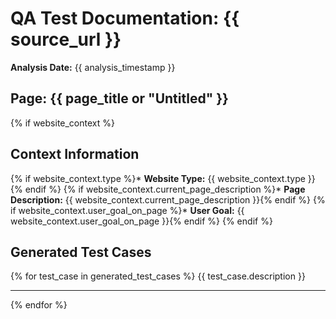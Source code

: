 # QA Test Documentation: {{ source_url }}
**Analysis Date:** {{ analysis_timestamp }}

## Page: {{ page_title or "Untitled" }}

{% if website_context %}
## Context Information
{% if website_context.type %}* **Website Type:** {{ website_context.type }}{% endif %}
{% if website_context.current_page_description %}* **Page Description:** {{ website_context.current_page_description }}{% endif %}
{% if website_context.user_goal_on_page %}* **User Goal:** {{ website_context.user_goal_on_page }}{% endif %}
{% endif %}

## Generated Test Cases

{% for test_case in generated_test_cases %}
{{ test_case.description }}

---
{% endfor %}

